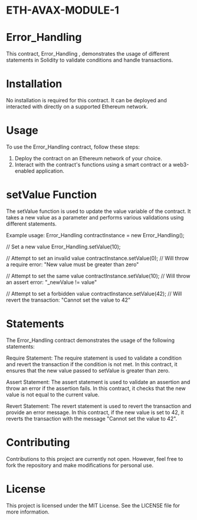 # ETH-AVAX-MODULE-1

# Error_Handling
This contract, Error_Handling , demonstrates the usage of different statements in Solidity to validate conditions and handle transactions.

# Installation
No installation is required for this contract. It can be deployed and interacted with directly on a supported Ethereum network.

# Usage
To use the Error_Handling contract, follow these steps:

1. Deploy the contract on an Ethereum network of your choice.
2. Interact with the contract's functions using a smart contract or a web3-enabled application.
   
# setValue Function

The setValue function is used to update the value variable of the contract. It takes a new value as a parameter and performs various validations using different statements.

Example usage:
Error_Handling contractInstance = new Error_Handling();

// Set a new value
Error_Handling.setValue(10);

// Attempt to set an invalid value
contractInstance.setValue(0); // Will throw a require error: "New value must be greater than zero"

// Attempt to set the same value
contractInstance.setValue(10); // Will throw an assert error: "_newValue != value"

// Attempt to set a forbidden value
contractInstance.setValue(42); // Will revert the transaction: "Cannot set the value to 42"

# Statements
The Error_Handling contract demonstrates the usage of the following statements:

Require Statement: The require statement is used to validate a condition and revert the transaction if the condition is not met. In this contract, 
it ensures that the new value passed to setValue is greater than zero.

Assert Statement: The assert statement is used to validate an assertion and throw an error if the assertion fails. In this contract, it checks that 
the new value is not equal to the current value.

Revert Statement: The revert statement is used to revert the transaction and provide an error message. In this contract, if the new value is set to 42,
it reverts the transaction with the message "Cannot set the value to 42".

# Contributing
Contributions to this project are currently not open. However, feel free to fork the repository and make modifications for personal use.

# License
This project is licensed under the MIT License. See the LICENSE file for more information.
